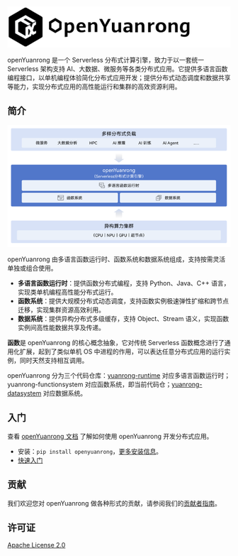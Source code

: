 ![](./docs/images/logo-large.png)

openYuanrong 是一个 Serverless 分布式计算引擎，致力于以一套统一 Serverless 架构支持 AI、大数据、微服务等各类分布式应用。它提供多语言函数编程接口，以单机编程体验简化分布式应用开发；提供分布式动态调度和数据共享等能力，实现分布式应用的高性能运行和集群的高效资源利用。

## 简介

![](./docs/images/introduction.png)

openYuanrong 由多语言函数运行时、函数系统和数据系统组成，支持按需灵活单独或组合使用。

- **多语言函数运行时**：提供函数分布式编程，支持 Python、Java、C++ 语言，实现类单机编程高性能分布式运行。
- **函数系统**：提供大规模分布式动态调度，支持函数实例极速弹性扩缩和跨节点迁移，实现集群资源高效利用。
- **数据系统**：提供异构分布式多级缓存，支持 Object、Stream 语义，实现函数实例间高性能数据共享及传递。

**函数**是 openYuanrong 的核心概念抽象，它对传统 Serverless 函数概念进行了通用化扩展，起到了类似单机 OS 中进程的作用，可以表达任意分布式应用的运行实例，同时天然支持相互调用。

openYuanrong 分为三个代码仓库：[yuanrong-runtime](https://gitee.com/openeuler/yuanrong-runtime) 对应多语言函数运行时；yuanrong-functionsystem 对应函数系统，即当前代码仓；[yuanrong-datasystem](https://gitee.com/openeuler/yuanrong-datasystem) 对应数据系统。

## 入门

查看 [openYuanrong 文档](https://pages.openeuler.openatom.cn/openyuanrong/docs/zh-cn/latest/index.html) 了解如何使用 openYuanrong 开发分布式应用。

- 安装：`pip install openyuanrong`，[更多安装信息](https://pages.openeuler.openatom.cn/openyuanrong/docs/zh-cn/latest/deploy/installation.html)。
- [快速入门](https://pages.openeuler.openatom.cn/openyuanrong/docs/zh-cn/latest/getting_started.html)

## 贡献

我们欢迎您对 openYuanrong 做各种形式的贡献，请参阅我们的[贡献者指南](https://pages.openeuler.openatom.cn/openyuanrong/docs/zh-cn/latest/contributor_guide/index.html)。

## 许可证

[Apache License 2.0](./LICENSE)
